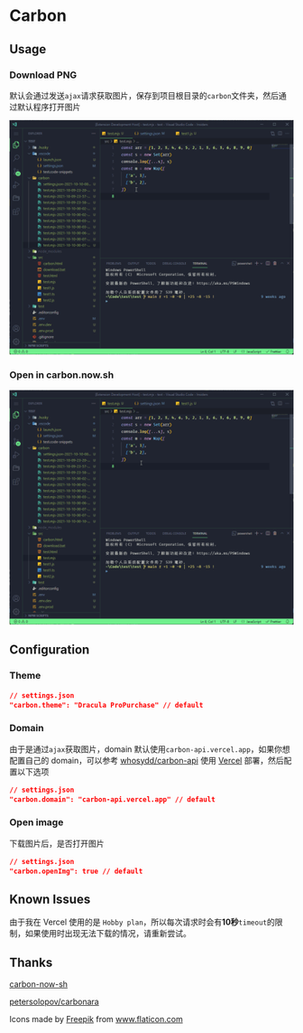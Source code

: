 # Carbon

## Usage

### Download PNG

默认会通过发送`ajax`请求获取图片，保存到项目根目录的`carbon`文件夹，然后通过默认程序打开图片

![download-png](https://raw.githubusercontent.com/whosydd/images-in-one/main/202110100015620.gif)

### Open in carbon.now.sh

![open-in-web](https://raw.githubusercontent.com/whosydd/images-in-one/main/202110100016347.gif)

## Configuration

### Theme

```json
// settings.json
"carbon.theme": "Dracula ProPurchase" // default
```

### Domain

由于是通过`ajax`获取图片，domain 默认使用`carbon-api.vercel.app`，如果你想配置自己的 domain，可以参考 [whosydd/carbon-api](https://github.com/whosydd/carbon-api) 使用 [Vercel](https://vercel.com/) 部署，然后配置以下选项

```json
// settings.json
"carbon.domain": "carbon-api.vercel.app" // default
```

### Open image

下载图片后，是否打开图片

```json
// settings.json
"carbon.openImg": true // default
```



## Known Issues

由于我在 Vercel 使用的是 `Hobby plan`，所以每次请求时会有**10秒**`timeout`的限制，如果使用时出现无法下载的情况，请重新尝试。

## Thanks

[carbon-now-sh](https://marketplace.visualstudio.com/items?itemName=ericadamski.carbon-now-sh)

[petersolopov/carbonara](https://github.com/petersolopov/carbonara)

Icons made by <a href="https://www.freepik.com" title="Freepik">Freepik</a> from <a href="https://www.flaticon.com/" title="Flaticon">www.flaticon.com</a>
